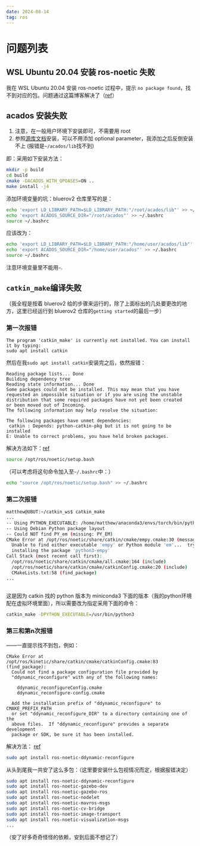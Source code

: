 ```yaml
---
date: 2024-08-14
tag: ros
---
```


# 问题列表

## WSL Ubuntu 20.04 安装 ros-noetic 失败

我在 WSL Ubuntu 20.04 安装 ros-noetic 过程中，提示 `no package found`，找不到对应的包。问题通过这篇博客解决了（[ref](https://blog.csdn.net/LaineGates/article/details/120910628)）

## acados 安装失败

1. 注意，在一般用户环境下安装即可，不需要用 root
2. 参照[源库文档](https://docs.acados.org/installation/#linux-mac)安装，可以不用添加 optional parameter，我添加之后反倒安装不上 (报错是`~/acados/lib`找不到)

即：采用如下安装方法：

```sh 
mkdir -p build
cd build
cmake -DACADOS_WITH_QPOASES=ON ..
make install -j4
```

添加环境变量的坑：bluerov2 仓库里写的是：

```sh
echo 'export LD_LIBRARY_PATH=$LD_LIBRARY_PATH:"/root/acados/lib"' >> ~/.bashrc 
echo 'export ACADOS_SOURCE_DIR="/root/acados"' >> ~/.bashrc
source ~/.bashrc
```

应该改为：

```sh
echo 'export LD_LIBRARY_PATH=$LD_LIBRARY_PATH:"/home/user/acados/lib"' >> ~/.bashrc 
echo 'export ACADOS_SOURCE_DIR="/home/user/acados"' >> ~/.bashrc
source ~/.bashrc
```

注意环境变量里不能用`~`.

##  `catkin_make`编译失败

（我全程是按着 bluerov2 给的步骤来运行的，除了上面标出的几处要更改的地方，这里已经运行到 bluerov2 仓库的`getting started`的最后一步）

### 第一次报错

```
The program 'catkin_make' is currently not installed. You can install it by typing:
sudo apt install catkin
```

然后在我`sudo apt install catkin`安装完之后，依然报错：

```
Reading package lists... Done
Building dependency tree
Reading state information... Done
Some packages could not be installed. This may mean that you have
requested an impossible situation or if you are using the unstable
distribution that some required packages have not yet been created
or been moved out of Incoming.
The following information may help resolve the situation:

The following packages have unmet dependencies:
 catkin : Depends: python-catkin-pkg but it is not going to be installed
E: Unable to correct problems, you have held broken packages.
```

解决方法如下：[ref](https://answers.ros.org/question/258444/sudo-apt-install-catkin-not-working/)

```sh
source /opt/ros/noetic/setup.bash
```

（可以考虑将这句命令加入至`~/.bashrc`中：）

```sh
echo "source /opt/ros/noetic/setup.bash" >> ~/.bashrc
```

### 第二次报错

```sh
matthew@UBUT:~/catkin_ws$ catkin_make
...
-- Using PYTHON_EXECUTABLE: /home/matthew/anaconda3/envs/torch/bin/python3
-- Using Debian Python package layout
-- Could NOT find PY_em (missing: PY_EM) 
CMake Error at /opt/ros/noetic/share/catkin/cmake/empy.cmake:30 (message):
  Unable to find either executable 'empy' or Python module 'em'...  try
  installing the package 'python3-empy'
Call Stack (most recent call first):
  /opt/ros/noetic/share/catkin/cmake/all.cmake:164 (include)
  /opt/ros/noetic/share/catkin/cmake/catkinConfig.cmake:20 (include)
  CMakeLists.txt:58 (find_package)
...
 
```

这是因为 catkin 找的 python 版本为 miniconda3 下面的版本（我的python环境配在虚拟环境里面），所以需要改为指定采用下面的命令：

```sh
catkin_make -DPYTHON_EXECUTABLE=/usr/bin/python3
```

### 第三和第n次报错

——一直提示找不到包，例如：

```
CMake Error at /opt/ros/kinetic/share/catkin/cmake/catkinConfig.cmake:83 (find_package):
  Could not find a package configuration file provided by
  "ddynamic_reconfigure" with any of the following names:

    ddynamic_reconfigureConfig.cmake
    ddynamic_reconfigure-config.cmake

  Add the installation prefix of "ddynamic_reconfigure" to CMAKE_PREFIX_PATH
  or set "ddynamic_reconfigure_DIR" to a directory containing one of the
  above files.  If "ddynamic_reconfigure" provides a separate development
  package or SDK, be sure it has been installed.
```

解决方法： [ref](https://github.com/IntelRealSense/realsense-ros/issues/980)

```sh
sudo apt install ros-noetic-ddynamic-reconfigure
```

从头到尾我一共安了这么多包：（这里要安装什么包视情况而定，根据报错决定）

```sh
sudo apt install ros-noetic-ddynamic-reconfigure
sudo apt install ros-noetic-gazebo-dev
sudo apt install ros-noetic-gazebo-ros
sudo apt install ros-noetic-nodelet
sudo apt install ros-noetic-mavros-msgs
sudo apt install ros-noetic-cv-bridge
sudo apt install ros-noetic-image-transport
sudo apt install ros-noetic-visualization-msgs
...
```
（安了好多奇奇怪怪的依赖，安到后面不想记了）